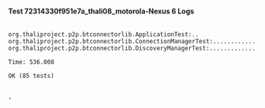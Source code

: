 #### Test 72314330f951e7a_thali08_motorola-Nexus 6 Logs


```

org.thaliproject.p2p.btconnectorlib.ApplicationTest:..
org.thaliproject.p2p.btconnectorlib.ConnectionManagerTest:..........................
org.thaliproject.p2p.btconnectorlib.DiscoveryManagerTest:................................................

Time: 536.008

OK (85 tests)


,
```
